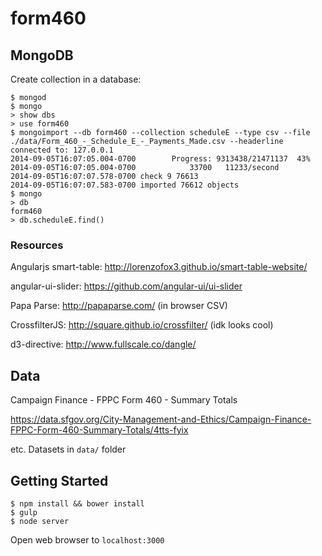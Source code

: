 form460
=======

## MongoDB
Create collection in a database:

```
$ mongod
$ mongo
> show dbs
> use form460
$ mongoimport --db form460 --collection scheduleE --type csv --file ./data/Form_460_-_Schedule_E_-_Payments_Made.csv --headerline
connected to: 127.0.0.1
2014-09-05T16:07:05.004-0700 		Progress: 9313438/21471137	43%
2014-09-05T16:07:05.004-0700 			33700	11233/second
2014-09-05T16:07:07.578-0700 check 9 76613
2014-09-05T16:07:07.583-0700 imported 76612 objects
$ mongo
> db
form460
> db.scheduleE.find()
```

### Resources

Angularjs smart-table: http://lorenzofox3.github.io/smart-table-website/

angular-ui-slider: https://github.com/angular-ui/ui-slider

Papa Parse: http://papaparse.com/ (in browser CSV)

CrossfilterJS: http://square.github.io/crossfilter/ (idk looks cool)


d3-directive: http://www.fullscale.co/dangle/

## Data

Campaign Finance - FPPC Form 460 - Summary Totals

https://data.sfgov.org/City-Management-and-Ethics/Campaign-Finance-FPPC-Form-460-Summary-Totals/4tts-fyix

etc. Datasets in `data/` folder


## Getting Started

```
$ npm install && bower install
$ gulp
$ node server
```

Open web browser to `localhost:3000`